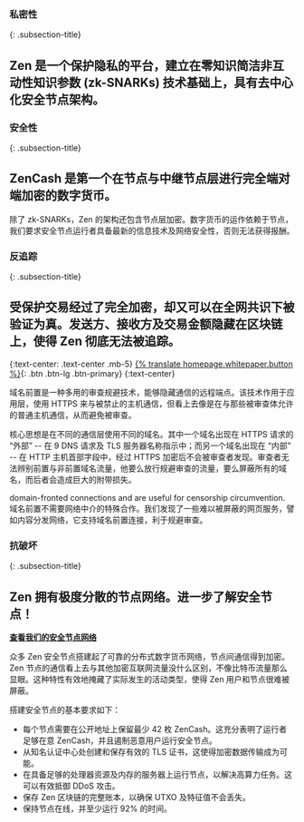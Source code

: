 ### 私密性
{: .subsection-title}
## Zen 是一个保护隐私的平台，建立在零知识简洁非互动性知识参数 (zk-SNARKs) 技术基础上，具有去中心化安全节点架构。

### 安全性
{: .subsection-title}
## ZenCash 是第一个在节点与中继节点层进行完全端对端加密的数字货币。
除了 zk-SNARKs，Zen 的架构还包含节点层加密。数字货币的运作依赖于节点，我们要求安全节点运行者具备最新的信息技术及网络安全性，否则无法获得报酬。

### 反追踪
{: .subsection-title}
## 受保护交易经过了完全加密，却又可以在全网共识下被验证为真。发送方、接收方及交易金额隐藏在区块链上，使得 Zen 彻底无法被追踪。

{:text-center: .text-center .mb-5}
[{% translate homepage.whitepaper.button %}]({{site.baseurl_root}}{{site.data.whitepapers[site.lang]}}){: .btn .btn-lg .btn-primary}
{:text-center}

域名前置是一种多用的审查规避技术，能够隐藏通信的远程端点。该技术作用于应用层，使用 HTTPS 来与被禁止的主机通信，但看上去像是在与那些被审查体允许的普通主机通信，从而避免被审查。

核心思想是在不同的通信层使用不同的域名。其中一个域名出现在 HTTPS 请求的 “外部”  -- 在 9 DNS 请求及 TLS 服务器名称指示中；而另一个域名出现在 “内部” -- 在 HTTP 主机首部字段中，经过 HTTPS 加密后不会被审查者发现。审查者无法辨别前置与非前置域名流量，他要么放行规避审查的流量，要么屏蔽所有的域名，而后者会造成巨大的附带损失。

domain-fronted connections and are useful for censorship circumvention.
域名前置不需要网络中介的特殊合作。我们发现了一些难以被屏蔽的网页服务，譬如内容分发网络，它支持域名前置连接，利于规避审查。

### 抗破坏
{: .subsection-title}
## Zen 拥有极度分散的节点网络。进一步了解安全节点！
**[查看我们的安全节点网络](https://securenodes.na.zensystem.io/)**

众多 Zen 安全节点搭建起了可靠的分布式数字货币网络，节点间通信得到加密。Zen 节点的通信看上去与其他加密互联网流量没什么区别，不像比特币流量那么显眼。这种特性有效地掩藏了实际发生的活动类型，使得 Zen 用户和节点很难被屏蔽。

搭建安全节点的基本要求如下：
* 每个节点需要在公开地址上保留最少 42 枚 ZenCash。这充分表明了运行者足够在意 ZenCash，并且遏制恶意用户运行安全节点。
* 从知名认证中心处创建和保存有效的 TLS 证书，这使得加密数据传输成为可能。
* 在具备足够的处理器资源及内存的服务器上运行节点，以解决高算力任务。这可以有效抵御 DDoS 攻击。
* 保存 Zen 区块链的完整账本，以确保 UTXO 及特征值不会丢失。
* 保持节点在线，并至少运行 92% 的时间。
